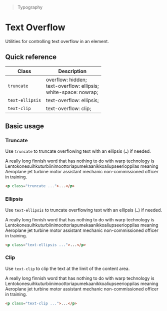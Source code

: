 > Typography

# Text Overflow
Utilities for controlling text overflow in an element.

## Quick reference

<qr-table />

| Class           | Description                                                                |
| --------------- | -------------------------------------------------------------------------- |
| `truncate`      | overflow: hidden; <br />text-overflow: ellipsis;<br />white-space: nowrap; |
| `text-ellipsis` | text-overflow: ellipsis;                                                   |
| `text-clip`     | text-overflow: clip;                                                       |


## Basic usage
### Truncate
Use `truncate` to truncate overflowing text with an ellipsis (`…`) if needed.

<container>
  <div class="mx-24 -my-32 max-w-[320] mx-a p-24 pd-bg-white pd-text-slate-700 dark:pd-bg-slate-900 dark:pd-text-slate-400">
    <p class="truncate">
      A really long finnish word that has nothing to do with warp technology is
      Lentokonesuihkuturbiinimoottoriapumekaanikkoaliupseerioppilas meaning
      Aeroplane jet turbine motor assistant mechanic non-commissioned officer in training.
    </p>
  </div>
</container>

```html
<p class="truncate ...">...</p>
```

### Ellipsis
Use `text-ellipsis` to truncate overflowing text with an ellipsis (`…`) if needed.

<container>
  <div class="mx-24 -my-32 max-w-[320] mx-a p-24 pd-bg-white pd-text-slate-700 dark:pd-bg-slate-900 dark:pd-text-slate-400">
    <p class="text-ellipsis break-normal! overflow-hidden">
      A really long finnish word that has nothing to do with warp technology is
      <span class="pd-text-slate-900 dark:pd-text-slate-200">Lentokonesuihkuturbiinimoottoriapumekaanikkoaliupseerioppilas</span> meaning
      Aeroplane jet turbine motor assistant mechanic non-commissioned officer in training.
    </p>
  </div>
</container>

```html
<p class="text-ellipsis ...">...</p>
```

### Clip
Use `text-clip` to clip the text at the limit of the content area.

<container>
  <div class="mx-24 -my-32 max-w-[320] mx-a p-24 pd-bg-white pd-text-slate-700 dark:pd-bg-slate-900 dark:pd-text-slate-400">
    <p class="text-clip break-normal! overflow-hidden">
      A really long finnish word that has nothing to do with warp technology is
      <span class="pd-text-slate-900 dark:pd-text-slate-200">Lentokonesuihkuturbiinimoottoriapumekaanikkoaliupseerioppilas</span> meaning
      Aeroplane jet turbine motor assistant mechanic non-commissioned officer in training.
    </p>
  </div>
</container>

```html
<p class="text-clip ...">...</p>
```
